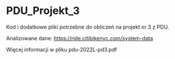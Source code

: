 # PDU_Projekt_3

Kod i dodatkowe pliki potrzebne do obliczeń na projekt nr 3 z PDU.

Analizowane dane: https://ride.citibikenyc.com/system-data

Więcej informacji w pliku pdu-2022L-pd3.pdf

